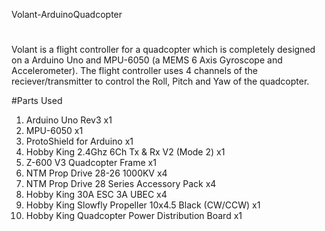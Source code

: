 Volant-ArduinoQuadcopter

#
Volant is a flight controller for a quadcopter which is completely designed on a Arduino Uno and MPU-6050 (a MEMS 6 Axis Gyroscope and Accelerometer). The flight controller uses 4 channels of the reciever/transmitter to control the Roll, Pitch and Yaw of the quadcopter.

#Parts Used
1. Arduino Uno Rev3                                   x1
2. MPU-6050                                           x1
3. ProtoShield for Arduino                            x1
4. Hobby King 2.4Ghz 6Ch Tx & Rx V2 (Mode 2)          x1
4. Z-600 V3 Quadcopter Frame                          x1
5. NTM Prop Drive 28-26 1000KV                        x4
6. NTM Prop Drive 28 Series Accessory Pack            x4
6. Hobby King 30A ESC 3A UBEC                         x4
7. Hobby King Slowfly Propeller 10x4.5 Black (CW/CCW) x1
8. Hobby King Quadcopter Power Distribution Board     x1
